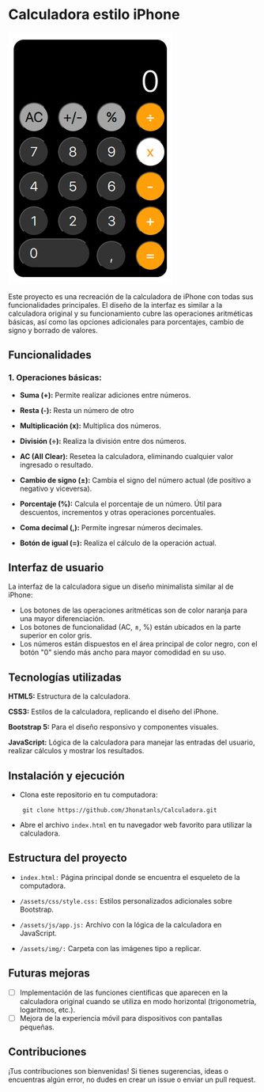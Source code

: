 # Calculadora estilo iPhone

![image](https://github.com/Jhonatanls/Calculadora/blob/main/assets/img/Resultado.PNG)

Este proyecto es una recreación de la calculadora de iPhone con todas sus funcionalidades principales. El diseño de la interfaz es similar a la calculadora original y su funcionamiento cubre las operaciones aritméticas básicas, así como las opciones adicionales para porcentajes, cambio de signo y borrado de valores.

## Funcionalidades
### 1. Operaciones básicas:

+ **Suma (+):** Permite realizar adiciones entre números.

+ **Resta (-):** Resta un número de otro

+ **Multiplicación (x):** Multiplica dos números.

+ **División (÷):** Realiza la división entre dos números.

+ **AC (All Clear):**  Resetea la calculadora, eliminando cualquier valor ingresado o resultado.

+ **Cambio de signo (±):** Cambia el signo del número actual (de positivo a negativo y viceversa).

+ **Porcentaje (%):** Calcula el porcentaje de un número. Útil para descuentos, incrementos y otras operaciones porcentuales.

+ **Coma decimal (,):** Permite ingresar números decimales.

+ **Botón de igual (=):** Realiza el cálculo de la operación actual.

## Interfaz de usuario

La interfaz de la calculadora sigue un diseño minimalista similar al de iPhone:

+ Los botones de las operaciones aritméticas son de color naranja para una mayor diferenciación.
+ Los botones de funcionalidad (AC, ±, %) están ubicados en la parte superior en color gris.
+ Los números están dispuestos en el área principal de color negro, con el botón "0" siendo más ancho para mayor comodidad en su uso.

## Tecnologías utilizadas
**HTML5:** Estructura de la calculadora.

**CSS3:** Estilos de la calculadora, replicando el diseño del iPhone.

**Bootstrap 5:** Para el diseño responsivo y componentes visuales.

**JavaScript:** Lógica de la calculadora para manejar las entradas del usuario, realizar cálculos y mostrar los resultados.

## Instalación y ejecución
* Clona este repositorio en tu computadora:
```
    git clone https://github.com/Jhonatanls/Calculadora.git
```
* Abre el archivo `index.html` en tu navegador web favorito para utilizar la calculadora.

## Estructura del proyecto
* `index.html:` Página principal donde se encuentra el esqueleto de la computadora.

* `/assets/css/style.css:` Estilos personalizados adicionales sobre Bootstrap.
* `/assets/js/app.js:` Archivo con la lógica de la calculadora en JavaScript.
* `/assets/img/:` Carpeta con las imágenes tipo a replicar.

## Futuras mejoras
- [ ] Implementación de las funciones científicas que aparecen en la calculadora original cuando se utiliza en modo horizontal (trigonometría, logaritmos, etc.).
- [ ] Mejora de la experiencia móvil para dispositivos con pantallas pequeñas.

## Contribuciones
¡Tus contribuciones son bienvenidas! Si tienes sugerencias, ideas o encuentras algún error, no dudes en crear un issue o enviar un pull request.

